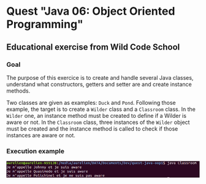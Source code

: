 # Quest "Java 06: Object Oriented Programming"

## Educational exercise from Wild Code School

### Goal

The purpose of this exercice is to create and handle several Java classes, understand what constructors, getters and setter are and create instance methods.

Two classes are given as examples: <code>Duck</code> and <code>Pond</code>. Following those example, the target is to create a <code>Wilder</code> class and a
<code>Classroom</code> class. In the <code>Wilder</code> one, an instance method must be created to define if a Wilder is aware or not. In the 
<code>Classroom</code> class, three instances of the <code>Wilder</code> object must be created and the instance method is called to check if those instances are
aware or not.

### Execution example

![screen capture](https://github.com/0reldev/quest-java-oop1/blob/master/screen%20capture.png)
